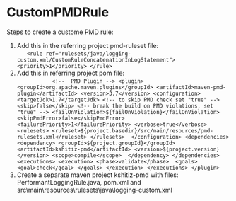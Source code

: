 # CustomPMDRule

Steps to create a custome PMD rule:

1. Add this in the referring project pmd-ruleset file:  
`	<rule ref="rulesets/java/logging-custom.xml/CustomRuleConcatenationInLogStatement">
		<priority>1</priority>
	</rule>`
2. Add this in referring project pom file:   
`			<!--  PMD Plugin -->
			<plugin>
				<groupId>org.apache.maven.plugins</groupId>
				<artifactId>maven-pmd-plugin</artifactId>
				<version>3.7</version>
				<configuration>
					<targetJdk>1.7</targetJdk>
					<!-- to skip PMD check set "true" -->
          			<skip>false</skip>
					<!-- break the build on PMD violations, set "true" -->
					<failOnViolation>${failOnViolation}</failOnViolation>
					<skipPmdError>false</skipPmdError>
					<failurePriority>1</failurePriority>
					<verbose>true</verbose>
					<rulesets>
						<ruleset>${project.basedir}/src/main/resources/pmd-rulesets.xml</ruleset>
					</rulesets> 
				</configuration>
			    <dependencies>
	        	    <dependency>
						<groupId>${project.groupId}</groupId>
						<artifactId>kshitiz-pmd</artifactId>
						<version>${project.version}</version>
						<scope>compile</scope> 
					</dependency>
			    </dependencies>
				<executions>
					<execution>
						<phase>validate</phase>	
						<goals>
							<goal>check</goal>
						</goals>
					</execution>
				</executions>
			</plugin>`
3. Create a separate maven project kshitiz-pmd with files: PerformantLoggingRule.java, pom.xml and src\main\resources\rulesets\java\logging-custom.xml
